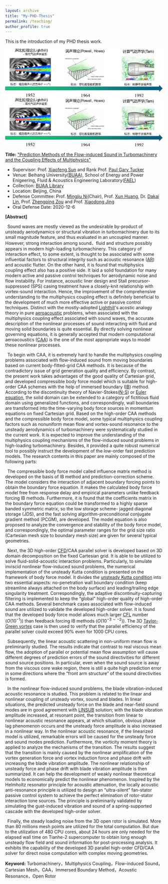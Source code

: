 ```yaml
---
layout: archive
title: "My-PHD-Thesis"
permalink: /teaching/
author_profile: true
---
```


This is the introduction of my PHD thesis work. 

![avatar](https://github.com/chenglong92/chenglong92.github.io/blob/master/images/Figure2_Aeroacoustics_Crop.jpg)
![avatar](https://github.com/chenglong92/chenglong92.github.io/blob/ddcf81336308fdbcf32322ec67fc0299ed4c2109/images/Figure2_Aeroacoustics_Crop.jpg)

**Title:** ["Prediction Methods of the Flow-induced Sound in Turbomachinery and the Coupling Effects of Multiphysics"](https://paper-lib-buaa-edu-cn-s.vpn.buaa.edu.cn:8118/docinfo.action?id1=003e8e3f7d1227e96e0ffc3016b3d160&id2=pft2AnP7Pjo%253D)

  * Supervisor: Prof. [Xiaofeng Sun](http://shi.buaa.edu.cn/sunxiaofeng/en/index.htm) and Rank Prof. [Paul Gary Tucker](http://www.eng.cam.ac.uk/profiles/pgt23)
  * Venue: Beihang University([BUAA](https://ev.buaa.edu.cn/)), School of Energy and Power Enigeering, Fluid & Acoustics Engineering Laboratory([FAEL](http://riae.buaa.edu.cn/info/1033/3037.htm))
  * Collection: [BUAA Library](https://paper-lib-buaa-edu-cn-s.vpn.buaa.edu.cn:8118/docinfo.action?id1=003e8e3f7d1227e96e0ffc3016b3d160&id2=pft2AnP7Pjo%253D)
  * Location: Beijing, China
  * Defense Committee: Prof. [Mingjiu Ni](https://people.ucas.edu.cn/~mjni?language=en)(Chair), Prof. [Xun Huang](http://www2.coe.pku.edu.cn/faculty/huangxun), Dr. [Dakai Lin](http://bj.comac.cc/), Prof. [Zhengping Zou](http://shi.buaa.edu.cn/zouzhengping/zh_CN/index.htm) and Prof. [Xiaodong Jing](https://www.researchgate.net/profile/Xiaodong-Jing)
  * Oral Defense Date: 2020-12-6

**[Abstract]** 

&ensp;Sound waves are mostly viewed as the undesirable by-product of unsteady aerodynamics or structural vibration in turbomachinery due to its small magnitude feature, and thus evaluated in an uncoupled manner. However, strong interaction among sound、fluid and structure possibly appears in modern high-loading turbomachinery. This category of interaction effect, to some extent, is thought to be associated with some influential factors to structural integrity such as acoustic resonance ([AR](https://en.wikipedia.org/wiki/Acoustic_resonance)) and acoustic flutter. On the other hand, it is found that multiphysics coupling effect also has a positive side. It laid a solid foundation for many modern active and passive control techniques for aerodynamic noise and flow instability. For instance, acoustic liner design and Stall precursor-suppressed (SPS) casing treatment have a closely-knit relationship with vortex-sound interaction. Hence, the improvement of the comprehensive understanding to the multiphysics coupling effect is definitely beneficial to the development of much more effective active or passive control techniques. Distinct with the mostly-adopted [Lighthill](https://en.wikipedia.org/wiki/James_Lighthill)'s acostic analogy theory in pure [aeroacoustic](https://en.wikipedia.org/wiki/Aeroacoustics) problems, when associated with the multiphysics coupling effect associated with sound waves, the accurate description of the nonlinear processes of sound interacting with fluid and moving solid boundaries is quite essential. By directly solving nonlinear governing equations, it is generally accepted that modern computational aeroacoustics ([CAA](https://en.wikipedia.org/wiki/Computational_aeroacoustics)) is the one of the most appropriate ways to model these nonlinear processes. 
  
&ensp;To begin with CAA, it is extremely hard to handle the multiphysics coupling problems associated with flow-induced sound from moving boundaries based on current body-fitted-grid CAA methods. It is because of the contradictory issue of grid generation quality and efficiency. By contrast, the present work takes advantages of the good quality of Cartesian grid, and developed compressible body force model which is suitable for high-order CAA schemes with the help of immersed boundary ([IB](https://en.wikipedia.org/wiki/Immersed_boundary_method)) method. According to the discontinuity theory of Navier-Stokes([N-S](https://en.wikipedia.org/wiki/Navier%E2%80%93Stokes_equations)) or [Euler equation](https://en.wikipedia.org/wiki/Euler_equations_(fluid_dynamics)), the solid domain can be extended to a category of fictitious fluid domain using generalized functions, and correspondingly, wall boundaries are transformed into the time-varying body force sources in momentum equations on fixed Cartesian grid. Based on the high-order CAA methods and the compressible body force model, some typical multiphysics coupling factors such as nonuniform mean flow and vortex-sound resonance to the unsteady aerodynamics of turbomachinery were systematically studied in the current work. It is expected to improve the understanding of the multiphysics coupling mechanisms of the flow-induced sound problems in high-loading turbomachinery. Besides, it provided a quite robust numerical tool to possibly instruct the development of the low-order fast prediction models. The research contents in this paper are mainly composed of the following parts: 
  
&ensp;The compressible body force model called influence matrix method is developed on the basis of IB method and prediction-correction scheme. The model considers the interaction of adjacent boundary forcing points to obtain the boundary force equation. It makes the calculated body force model free from response delay and empirical parameters unlike feedback forcing IB methods. Furthermore, it is found that the coefficients matrix in the boundary force equation could be transformed to a highly sparse banded symmetric matrix, so the low storage scheme- jagged diagonal storage (JDS), and the fast solving algorithm-preconditional conjugate gradient method (PCGM), are developed. The model equation is also proposed to analyze the convergence and stability of the body force model, and correspondingly, the optimal parameter ranges for the grid size ratio (Cartesian mesh size to boundary mesh size) are given for several typical geometries. 
  
&ensp;Next, the 3D high-order [CFD](https://en.wikipedia.org/wiki/Computational_fluid_dynamics)/CAA parallel solver is developed based on 3D domain decomposition on the fixed Cartesian grid. It is able to be utilized to solve fluid-solid-acoustic interaction problems. Particularly, to simulate inviscid nonlinear flow-induced sound problems, the numerical implementation of the unsteady Kutta condition is presented on the framework of body force model. It divides the [unsteady Kutta condition](https://www.annualreviews.org/doi/abs/10.1146/annurev.fl.17.010185.002211?journalCode=fluid) into two essential aspects: no-penetration wall boundary condition (keep streamline always attached on the body surface) and leading/trailing edge singularity treatment. Correspondingly, the adaptive discontinuity-capturing filtering is implemented to keep the “global” high-order quality of high-order CAA methods. Several benchmark cases associated with flow-induced sound are utilized to validate the developed high-order solver. It is found that the developed body force model allows much larger [CFL](https://en.wikipedia.org/wiki/Courant%E2%80%93Friedrichs%E2%80%93Lewy_condition) number $(O(10^{-1}))$ than feedback forcing IB methods $(O(10^{-3 \sim -2}))$. The 3D [Taylor-Green vortex](https://en.wikipedia.org/wiki/Taylor%E2%80%93Green_vortex) case is then used to verify that the parallel efficiency of the parallel solver could exceed $90\%$ even for 1000 CPU cores. 
  
&ensp;Subsequently, the linear acoustic scattering in non-uniform mean flow is preliminarily studied. The results indicate that contrast to real viscous mean flow, the adoption of parallel or potential mean flow assumption will cause different degrees of prediction errors of the sound directivities for different sound source positions. In particular, even when the sound source is away from the viscous core wake region, there is still a quite high prediction error in some directions where the “front arm structure” of the sound directivities is formed. 
  
&ensp;In the nonlinear flow-induced sound problems, the blade vibration-induced acoustic resonance is studied. This problem is related to the linear and nonlinear coupling of unsteady vortex, sound and blades. In linear situations, the predicted unsteady force on the blade and near-field sound modes are in good agreement with [LINSUB](https://github.com/chenglong92/LINSUB) solution; with the blade vibration amplitude increased, at resonant point, the transition from linear to nonlinear acoustic resonance appears, at which situation, obvious phase lag phenomenon occurs and the unsteady force amplitude is also increased in a nonlinear way. In the nonlinear acoustic resonance, if the linearized model is utilized, remarkable errors will be caused for the unsteady force and sound modes prediction. Furthermore, the vorticity moment theory is applied to analyze the mechanisms of the transition. The results suggest that the transition is mainly caused by the nonlinear amplification of the vortex generation force and vortex induction force and phase drift with increasing the blade vibration amplitude. The nonlinear relationship of unsteady force and phase drift with blade vibration amplitude is then summarized. It can help the development of weakly nonlinear theoretical models to economically predict the nonlinear phenomenon. Inspired by the Helmholtz resonator principle for acoustic attenuation, the locally acoustic anti-resonance principle is utilized to design an “ultra-silent” fan-stator passive control system to achieve the perfect elimination of rotor-stator interaction tone sources. The principle is preliminarily validated by simulating the gust-induced vibration and sound of a spring-supported cascade with the developed high-order solver. 
  
&ensp;Finally, the steady loading noise from the 3D open rotor is simulated. More than 80 millions mesh points are utilized for the total computation. But due to the utilization of 480 CPU cores, about 24 hours are only needed for the elapsed wall time on Tianhe-2 supercomputer to obtain long enough unsteady flow field and sound information for post-processing analysis. It exhibits the capability of the developed 3D parallel high-order CFD/CAA solver for direct noise computation with complex moving geometries. 

**Keyword:** Turbomachinery，Multiphysics Coupling，Flow-induced Sound，Cartesian Mesh，CAA，Immersed Boundary Method，Acoustic Resonance，Open Rotor
